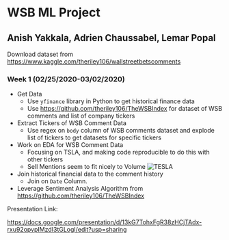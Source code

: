 # WSB ML Project
## Anish Yakkala, Adrien Chaussabel, Lemar Popal

Download dataset from https://www.kaggle.com/theriley106/wallstreetbetscomments

### Week 1 (02/25/2020-03/02/2020)

- Get Data
  - Use `yfinance` library in Python to get historical finance data
  - Use https://github.com/theriley106/TheWSBIndex for dataset of WSB comments and list of company tickers
- Extract Tickers of WSB Comment Data
  - Use regex on `body` column of WSB comments dataset and explode list of tickers to get datasets for specific tickers
- Work on EDA for WSB Comment Data
  - Focusing on TSLA, and making code reproducible to do this with other tickers
  - Sell Mentions seem to fit nicely to Volume 
  ![TESLA](https://github.com/Anderson-Lab/final-project-dennis-sun/blob/master/images/TESLA_sell_volume.png)
- Join historical financial data to the comment history
  - Join on `Date` Column.
- Leverage Sentiment Analysis Algorithm from https://github.com/theriley106/TheWSBIndex

Presentation Link:

https://docs.google.com/presentation/d/13kG7TohxFgR38zHCjTAdx-rxu92opvpIMzdI3tGLogI/edit?usp=sharing
